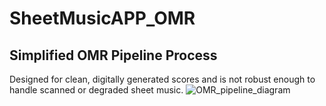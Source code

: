 # SheetMusicAPP_OMR
## Simplified OMR Pipeline Process
Designed for clean, digitally generated scores and is not robust enough to handle scanned or degraded sheet music.
![OMR_pipeline_diagram](https://github.com/user-attachments/assets/48a6d2e8-ce02-4efd-87de-31c09873acbf)
